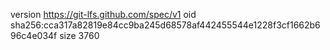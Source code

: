 version https://git-lfs.github.com/spec/v1
oid sha256:cca317a82819e84cc9ba245d68578af442455544e1228f3cf1662b696c4e034f
size 3760
